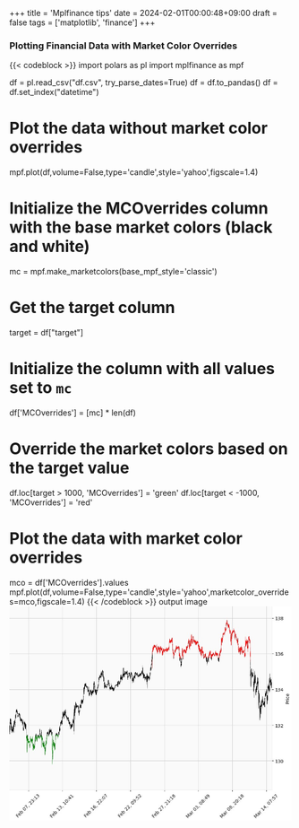 +++
title = 'Mplfinance tips'
date = 2024-02-01T00:00:48+09:00
draft = false
tags = ['matplotlib', 'finance']
+++
 
### Plotting Financial Data with Market Color Overrides
{{< codeblock >}}
import polars as pl
import mplfinance as mpf

df = pl.read_csv("df.csv", try_parse_dates=True)
df = df.to_pandas()
df = df.set_index("datetime")

# Plot the data without market color overrides
mpf.plot(df,volume=False,type='candle',style='yahoo',figscale=1.4)

# Initialize the MCOverrides column with the base market colors (black and white)
mc = mpf.make_marketcolors(base_mpf_style='classic')

# Get the target column
target = df["target"]

# Initialize the column with all values set to `mc`
df['MCOverrides'] = [mc] * len(df)

# Override the market colors based on the target value
df.loc[target > 1000, 'MCOverrides'] = 'green'
df.loc[target < -1000, 'MCOverrides'] = 'red'

# Plot the data with market color overrides
mco = df['MCOverrides'].values
mpf.plot(df,volume=False,type='candle',style='yahoo',marketcolor_overrides=mco,figscale=1.4)
{{< /codeblock >}}
output image
![Image alt](images/chart1.jpg)